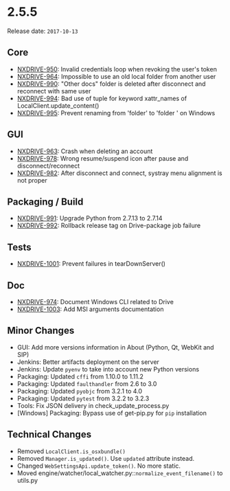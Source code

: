 # 2.5.5

Release date: `2017-10-13`

## Core

- [NXDRIVE-950](https://hyland.atlassian.net/browse/NXDRIVE-950): Invalid credentials loop when revoking the user's token
- [NXDRIVE-964](https://hyland.atlassian.net/browse/NXDRIVE-964): Impossible to use an old local folder from another user
- [NXDRIVE-990](https://hyland.atlassian.net/browse/NXDRIVE-990): "Other docs" folder is deleted after disconnect and reconnect with same user
- [NXDRIVE-994](https://hyland.atlassian.net/browse/NXDRIVE-994): Bad use of tuple for keyword xattr_names of LocalClient.update_content()
- [NXDRIVE-995](https://hyland.atlassian.net/browse/NXDRIVE-995): Prevent renaming from 'folder' to 'folder ' on Windows

## GUI

- [NXDRIVE-963](https://hyland.atlassian.net/browse/NXDRIVE-963): Crash when deleting an account
- [NXDRIVE-978](https://hyland.atlassian.net/browse/NXDRIVE-978): Wrong resume/suspend icon after pause and disconnect/reconnect
- [NXDRIVE-982](https://hyland.atlassian.net/browse/NXDRIVE-982): After disconnect and connect, systray menu alignment is not proper

## Packaging / Build

- [NXDRIVE-991](https://hyland.atlassian.net/browse/NXDRIVE-991): Upgrade Python from 2.7.13 to 2.7.14
- [NXDRIVE-992](https://hyland.atlassian.net/browse/NXDRIVE-992): Rollback release tag on Drive-package job failure

## Tests

- [NXDRIVE-1001](https://hyland.atlassian.net/browse/NXDRIVE-1001): Prevent failures in tearDownServer()

## Doc

- [NXDRIVE-974](https://hyland.atlassian.net/browse/NXDRIVE-974): Document Windows CLI related to Drive
- [NXDRIVE-1003](https://hyland.atlassian.net/browse/NXDRIVE-1003): Add MSI arguments documentation

## Minor Changes

- GUI: Add more versions information in About (Python, Qt, WebKit and SIP)
- Jenkins: Better artifacts deployment on the server
- Jenkins: Update `pyenv` to take into account new Python versions
- Packaging: Updated `cffi` from 1.10.0 to 1.11.2
- Packaging: Updated `faulthandler` from 2.6 to 3.0
- Packaging: Updated `pyobjc` from 3.2.1 to 4.0
- Packaging: Updated `pytest` from 3.2.2 to 3.2.3
- Tools: Fix JSON delivery in check_update_process.py
- \[Windows\] Packaging: Bypass use of get-pip.py for `pip` installation

## Technical Changes

- Removed `LocalClient.is_osxbundle()`
- Removed `Manager.is_updated()`. Use `updated` attribute instead.
- Changed `WebSettingsApi.update_token()`. No more static.
- Moved engine/watcher/local_watcher.py::`normalize_event_filename()` to utils.py
